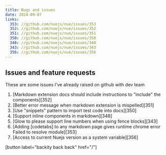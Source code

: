 ```yaml
---
title: Bugs and issues
date: 2024-09-07
links:
  353: //github.com/nuejs/nue/issues/353
  352: //github.com/nuejs/nue/issues/352
  351: //github.com/nuejs/nue/issues/351
  350: //github.com/nuejs/nue/issues/350
  348: //github.com/nuejs/nue/issues/348
  343: //github.com/nuejs/nue/issues/343
  356: //github.com/nuejs/nue/issues/356
---
```


## Issues and feature requests

These are some issues I've already raised on github with dev team

1. [Markdown extension docs should include instructions to "include" the components][352]
1. [Better error message when markdown extension is mispelled][351]
1. [Use "snippets" pattern to import test code into docs][350]
1. [Support inline <span> components in markdown][348]
1. [Glow to please support line numbers when using fence blocks][343]
1. [Adding [codetabs] to any markdown page gives runtime chrome error Failed to resolve module][353]
1. [Access to current Nuejs version as a system variable][356]

[button label="backity back back" href="/"]